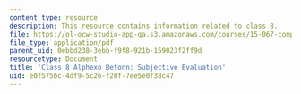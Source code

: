 ```yaml
---
content_type: resource
description: This resource contains information related to class 8.
file: https://ol-ocw-studio-app-qa.s3.amazonaws.com/courses/15-067-competitive-decision-making-and-negotiation-spring-2011/e0f575bc4df95c26f20f7ee5e0f38c47_MIT15_067S11_Cl8_Al_B_S_E.pdf
file_type: application/pdf
parent_uid: 0ebbd238-3ebb-f9f8-921b-159023f2ff9d
resourcetype: Document
title: 'Class 8 Alphexo Betonn: Subjective Evaluation'
uid: e0f575bc-4df9-5c26-f20f-7ee5e0f38c47
---
```

